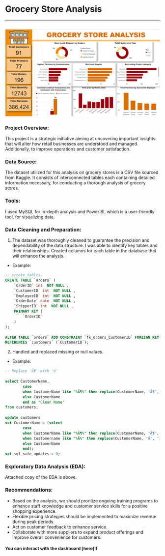 # Grocery Store Analysis
---
![](Grocery_Store_Dashboard.png)
---

### Project Overview:
This project is a strategic initiative aiming at uncovering important insights that will alter how retail businesses are understood and managed. 
Additionally, to improve operations and customer satisfaction.

### Data Source:
The dataset utilized for this analysis on grocery stores is a CSV file sourced from Kaggle. 
It consists of interconnected tables each containing detailed information necessary, for conducting a thorough analysis of grocery stores.

### Tools: 
I used MySQL for in-depth analysis and Power BI, which is a user-friendly tool, for visualizing data.

### Data Cleaning and Preparation:
1. The dataset was thoroughly cleaned to guarantee the precision and dependability of the data structure. I was able to identify key tables and their relationships. 
Created columns for each table in the database that will enhance the analysis.

* Example:
```SQL
-- create tables
CREATE TABLE `orders` (
    `OrderID` int  NOT NULL ,
    `CustomerID` int  NOT NULL ,
    `EmployeeID` int  NOT NULL ,
    `OrderDate` date  NOT NULL ,
    `ShipperID` int  NOT NULL ,
    PRIMARY KEY (
        `OrderID`
    )
);

ALTER TABLE `orders` ADD CONSTRAINT `fk_orders_CustomerID` FOREIGN KEY(`CustomerID`)
REFERENCES `customers` (`CustomerID`);
```
2. Handled and replaced missing or null values.

* Example:
```SQL
-- Replace 'Ã¶' with 'ö'

select CustomerName,
		case
        when CustomerName like "%Ã¶%" then replace(CustomerName, 'Ã¶', 'ö')
        else CustomerName
        end as "Clean Name"
from customers;

update customers
set CustomerName = (select
		case
        when CustomerName like "%Ã¶%" then replace(CustomerName, 'Ã¶', 'ö')
        when Customername like "%Ã­%" then replace(CustomerName, 'Ã­', 'i')
        else CustomerName
        end);
set sql_safe_updates = 0;
```

### Exploratory Data Analysis (EDA):
Attached copy of the EDA is above. 

### Recommendations:
* Based on the analysis, we should proritize ongoing training programs to enhance staff knowledge and customer service skills for a positive shopping experience. 
* Flexible pricing strategies should be implemented to maximize revenue during peak periods.
* Act on customer feedback to enhance service.
* Collaborate with more suppliers to expand product offerings and improve overall convenience for customers.

#### You can interact with the dashboard [here]!(



